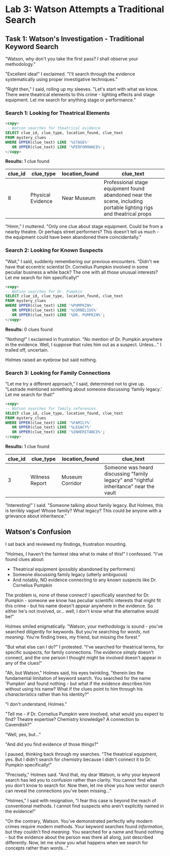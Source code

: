 # Lab 3: Watson Attempts a Traditional Search

## Task 1: Watson's Investigation - Traditional Keyword Search

"Watson, why don't you take the first pass? I shall observe your methodology."

"Excellent idea!" I exclaimed. "I'll search through the evidence systematically using proper investigative techniques."

"Right then," I said, rolling up my sleeves. "Let's start with what we know. There were theatrical elements to this crime - lighting effects and stage equipment. Let me search for anything stage or performance."

### Search 1: Looking for Theatrical Elements

```sql
<copy>
-- Watson searches for theatrical evidence
SELECT clue_id, clue_type, location_found, clue_text
FROM mystery_clues
WHERE UPPER(clue_text) LIKE '%STAGE%'
   OR UPPER(clue_text) LIKE '%PERFORMANCE%';
</copy>
```

**Results:** 1 clue found

| clue_id | clue_type | location_found | clue_text |
|---------|-----------|----------------|-----------|
| 8 | Physical Evidence | Near Museum | Professional stage equipment found abandoned near the scene, including portable lighting rigs and theatrical props |

"Hmm," I muttered. "Only one clue about stage equipment. Could be from a nearby theatre. Or perhaps street performers? This doesn't tell us much - the equipment could have been abandoned there coincidentally."

### Search 2: Looking for Known Suspects

"Wait," I said, suddenly remembering our previous encounters. "Didn't we have that eccentric scientist Dr. Cornelius Pumpkin involved in some peculiar business a while back? The one with all those unusual interests? Let me search for him specifically!"

```sql
<copy>
-- Watson searches for Dr. Pumpkin
SELECT clue_id, clue_type, location_found, clue_text
FROM mystery_clues
WHERE UPPER(clue_text) LIKE '%PUMPKIN%'
   OR UPPER(clue_text) LIKE '%CORNELIUS%'
   OR UPPER(clue_text) LIKE '%DR. PUMPKIN%';
</copy>
```

**Results:** 0 clues found

"Nothing!" I exclaimed in frustration. "No mention of Dr. Pumpkin anywhere in the evidence. Well, I suppose that rules him out as a suspect. Unless..." I trailed off, uncertain.

Holmes raised an eyebrow but said nothing.

### Search 3: Looking for Family Connections

"Let me try a different approach," I said, determined not to give up. "Lestrade mentioned something about someone discussing 'family legacy.' Let me search for that!"

```sql
<copy>
-- Watson searches for family references
SELECT clue_id, clue_type, location_found, clue_text
FROM mystery_clues
WHERE UPPER(clue_text) LIKE '%FAMILY%'
   OR UPPER(clue_text) LIKE '%LEGACY%'
   OR UPPER(clue_text) LIKE '%INHERITANCE%';
</copy>
```

**Results:** 1 clue found

| clue_id | clue_type | location_found | clue_text |
|---------|-----------|----------------|-----------|
| 3 | Witness Report | Museum Corridor | Someone was heard discussing "family legacy" and "rightful inheritance" near the vault |

"Interesting!" I said. "Someone talking about family legacy. But Holmes, this is terribly vague! Whose family? What legacy? This could be anyone with a grievance about inheritance."


## Watson's Confusion

I sat back and reviewed my findings, frustration mounting.

"Holmes, I haven't the faintest idea what to make of this!" I confessed. "I've found clues about:
- Theatrical equipment (possibly abandoned by performers)
- Someone discussing family legacy (utterly ambiguous)
- And notably, NO evidence connecting to any known suspects like Dr. Cornelius Pumpkin

The problem is, none of these connect! I specifically searched for Dr. Pumpkin - someone we know has peculiar scientific interests that might fit this crime - but his name doesn't appear anywhere in the evidence. So either he's not involved, or... well, I don't know what the alternative would be!"

Holmes smiled enigmatically. "Watson, your methodology is sound - you've searched diligently for keywords. But you're searching for *words*, not *meaning*. You're finding trees, my friend, but missing the forest."

"But what else can I do?" I protested. "I've searched for theatrical terms, for specific suspects, for family connections. The evidence simply doesn't connect, and the one person I thought might be involved doesn't appear in any of the clues!"

"Ah, but Watson," Holmes said, his eyes twinkling, "therein lies the fundamental limitation of keyword search. You searched for the name 'Pumpkin' and found nothing - but what if the evidence describes him without using his name? What if the clues point to him through his *characteristics* rather than his identity?"

"I don't understand, Holmes."

"Tell me - if Dr. Cornelius Pumpkin were involved, what would you expect to find? Theatre expertise? Chemistry knowledge? A connection to Cavendish?"

"Well, yes, but..."

"And did you find evidence of those things?"

I paused, thinking back through my searches. "The theatrical equipment, yes. But I didn't search for chemistry because I didn't connect it to Dr. Pumpkin specifically!"

"Precisely," Holmes said. "And that, my dear Watson, is why your keyword search has led you to confusion rather than clarity. You cannot find what you don't know to search for. Now then, let me show you how vector search can reveal the connections you've been missing..."

"Holmes," I said with resignation, "I fear this case is beyond the reach of conventional methods. I cannot find suspects who aren't explicitly named in the evidence!"

"On the contrary, Watson. You've demonstrated perfectly why modern crimes require modern methods. Your keyword searches found *information*, but they couldn't find *meaning*. You searched for a name and found nothing - but the evidence about the person was there all along, just described differently. Now, let me show you what happens when we search for concepts rather than words..."